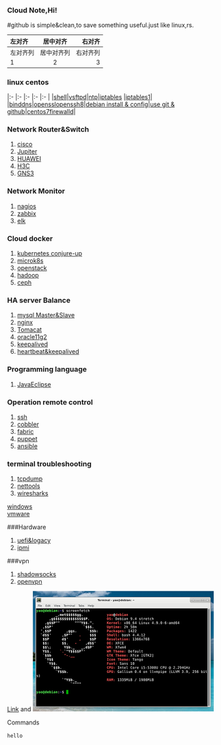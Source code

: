 
### Cloud Note,Hi!

#github is simple&clean,to save something useful.just like linux,rs.

|左对齐|居中对齐|右对齐|
|:-    |:------:|-:|
|左对齐列|居中对齐列|右对齐列|
|1|2|3|

### linux  centos

|:-    |:-    |:-    |:-    |:-    |
|[shell](shell.html)|[vsftpd](centosyum.html)|[ntp](ntp.html)|[iptables](iptables.html) |[iptables1](iptables1.html)|
|[binddns](dns.html)|[opensslopenssh8](opensslssh.html)|[debian install & config](debian1.html)|[use git & github](gituse.html)|[centos7firewalld](firewalld.html)|



### Network Router&Switch

1. [cisco](cisco1.html)
2. [Jupiter](jupiter.html)
3. [HUAWEI](huawei.html)
4. [H3C](h3c1.html)
5. [GNS3](gns.html)


### Network Monitor

1. [nagios](nagios.html)
2. [zabbix](zabbix.html)
3. [elk](elk.html)

### Cloud docker

1. [kubernetes conjure-up](conjure-up.html)
2. [microk8s](microk8s.html)
3. [openstack](openstack.html)
4. [hadoop](hadoop.html)
5. [ceph](ceph.html)

### HA server Balance

1. [mysql Master&Slave](mysql.html)
2. [nginx](nginx.html)
3. [Tomacat](tomcat.html)
4. [oracle11g2](oracle11g2.html)
5. [keepalived](keepalived.html)
6. [heartbeat&keepalived](ha.html)

### Programming language

1. [JavaEclipse](java.html)

### Operation remote control

1. [ssh](ssh.html)
2. [cobbler](cobbler.html)
3. [fabric](fabric.html)
4. [puppet](puppet.html)
5. [ansible](ansible.html)

### terminal troubleshooting

1. [tcpdump](tcpdump.html)
2. [nettools](nettools.html)
3. [wiresharks](wiresharks.html)

[windows](windows.html)  
[vmware](vmware.html)

###Hardware

1. [uefi&logacy](uefi.html)
2. [ipmi](ipmi.html)

###vpn

1. [shadowsocks](ss.html)
2. [openvpn](openvpn.html)


[Link](url) and 
![Image](./images/debian.png)

Commands
```
hello
```

```
